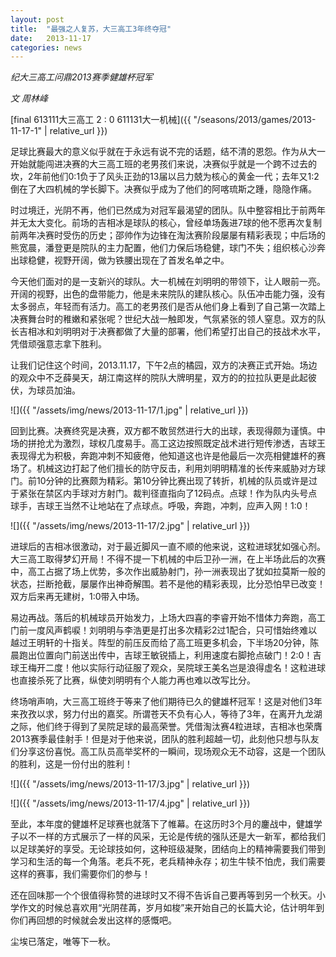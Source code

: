 ```yaml
---
layout: post
title:  "最强之人复苏，大三高工3年终夺冠"
date:   2013-11-17
categories: news
---
```


*纪大三高工问鼎2013赛季健雄杯冠军*

*文 周林峰*

[final 613111大三高工  2 : 0  611131大一机械]({{ "/seasons/2013/games/2013-11-17-1" | relative_url }})

足球比赛最大的意义似乎就在于永远有说不完的话题，结不清的恩怨。作为从大一开始就能闯进决赛的大三高工班的老男孩们来说，决赛似乎就是一个跨不过去的坎，2年前他们0:1负于了风头正劲的13届以吕力兢为核心的黄金一代；去年又1:2倒在了大四机械的学长脚下。决赛似乎成为了他们的阿喀琉斯之踵，隐隐作痛。

时过境迁，光阴不再，他们已然成为对冠军最渴望的团队。队中整容相比于前两年并无太大变化。前场的吉相冰是球队的核心，曾经单场轰进7球的他不愿再次复制前两年决赛时受伤的历史；邵帅作为边锋在淘汰赛阶段屡屡有精彩表现；中后场的熊宽晨，潘登更是院队的主力配置，他们力保后场稳健，球门不失；组织核心沙奔出球稳健，视野开阔，做为铁腰出现在了首发名单之中。

今天他们面对的是一支新兴的球队。大一机械在刘明明的带领下，让人眼前一亮。开阔的视野，出色的盘带能力，他是未来院队的建队核心。队伍冲击能力强，没有太多弱点，年轻而有活力。高工的老男孩们是否从他们身上看到了自己第一次踏上决赛舞台时的稚嫩和紧张呢？世纪大战一触即发，气氛紧张的领人窒息。双方的队长吉相冰和刘明明对于决赛都做了大量的部署，他们希望打出自己的技战术水平，凭借顽强意志拿下胜利。

让我们记住这个时间，2013.11.17，下午2点的橘园，双方的决赛正式开始。场边的观众中不乏薛昊天，胡江南这样的院队大牌明星，双方的的拉拉队更是此起彼伏，为球员加油。

![]({{ "/assets/img/news/2013-11-17/1.jpg" | relative_url }})

回到比赛。决赛终究是决赛，双方都不敢贸然进行大的出球，表现得颇为谨慎。中场的拼抢尤为激烈，球权几度易手。高工这边按照既定战术进行短传渗透，吉球王表现得尤为积极，奔跑冲刺不知疲倦，他知道这也许是他最后一次亮相健雄杯的赛场了。机械这边打起了他们擅长的防守反击，利用刘明明精准的长传来威胁对方球门。前10分钟的比赛颇为精彩。第10分钟比赛出现了转折，机械的队员或许是过于紧张在禁区内手球对方射门。裁判径直指向了12码点。点球！作为队内头号点球手，吉球王当然不让地站在了点球点。呼吸，奔跑，冲刺，应声入网！1:0！

![]({{ "/assets/img/news/2013-11-17/2.jpg" | relative_url }})

进球后的吉相冰很激动，对于最近脚风一直不顺的他来说，这粒进球犹如强心剂。大三高工取得梦幻开局！不得不提一下机械的中后卫孙一洲，在上半场此后的次赛中，高工占据了场上优势，多次作出威胁射门，孙一洲表现出了犹如拉莫斯一般的状态，拦断抢截，屡屡作出神奇解围。若不是他的精彩表现，比分恐怕早已改变！双方后来再无建树，1:0带入中场。

易边再战。落后的机械球员开始发力，上场大四喜的李睿开始不惜体力奔跑，高工门前一度风声鹤唳！刘明明与李浩更是打出多次精彩2过1配合，只可惜始终难以越过王明轩的十指关。阵型的前压反而给了高工班更多机会，下半场20分钟，陈晨跑出位置向门前送出传中，吉球王敏锐插上，利用速度右脚抢点破门！2:0！吉球王梅开二度！他以实际行动征服了观众，吴院球王美名岂是浪得虚名！这粒进球也直接杀死了比赛，纵使刘明明有个人能力再也难以改写比分。

终场哨声响，大三高工班终于等来了他们期待已久的健雄杯冠军！这是对他们3年来孜孜以求，努力付出的嘉奖。所谓苍天不负有心人，等待了3年，在离开九龙湖之际，他们终于得到了吴院足球的最高荣誉。凭借淘汰赛4粒进球，吉相冰也荣膺2013赛季最佳射手！但是对于他来说，团队的胜利超越一切，此刻他只想与队友们分享这份喜悦。高工队员高举奖杯的一瞬间，现场观众无不动容，这是一个团队的胜利，这是一份付出的胜利！

![]({{ "/assets/img/news/2013-11-17/3.jpg" | relative_url }})

![]({{ "/assets/img/news/2013-11-17/4.jpg" | relative_url }})

至此，本年度的健雄杯足球赛也就落下了帷幕。在这历时3个月的鏖战中，健雄学子以不一样的方式展示了一样的风采，无论是传统的强队还是大一新军，都给我们以足球美好的享受。无论球技如何，这种班级凝聚，团结向上的精神需要我们带到学习和生活的每一个角落。老兵不死，老兵精神永存；初生牛犊不怕虎，我们需要这样的赛事，我们需要你们的参与！

还在回味那一个个很值得称赞的进球时又不得不告诉自己要再等到另一个秋天。小学作文的时候总喜欢用“光阴荏苒，岁月如梭”来开始自己的长篇大论，估计明年到你们再回想的时候就会发出这样的感慨吧。 

尘埃已落定，唯等下一秋。